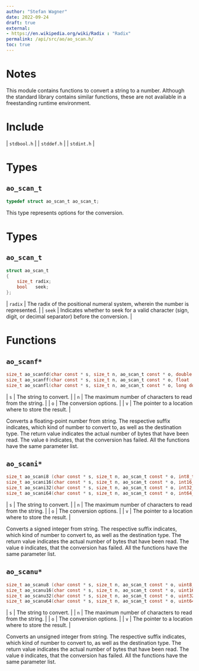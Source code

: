 ```yaml
---
author: "Stefan Wagner"
date: 2022-09-24
draft: true
external:
- https://en.wikipedia.org/wiki/Radix : "Radix"
permalink: /api/src/ao/ao_scan.h/
toc: true
---
```


# Notes

This module contains functions to convert a string to a number. Although the standard library contains similar functions, these are not available in a freestanding runtime environment.

# Include

| `stdbool.h` |
| `stddef.h` |
| `stdint.h` |

# Types

## `ao_scan_t`

```c
typedef struct ao_scan_t ao_scan_t;
```

This type represents options for the conversion.

# Types

## `ao_scan_t`

```c
struct ao_scan_t
{
    size_t radix;
    bool   seek;
};
```

| `radix` | The radix of the positional numeral system, wherein the number is represented. |
| `seek` | Indicates whether to seek for a valid character (sign, digit, or decimal separator) before the conversion. |

# Functions

## `ao_scanf*`

```c
size_t ao_scanfd(char const * s, size_t n, ao_scan_t const * o, double      * v);
size_t ao_scanff(char const * s, size_t n, ao_scan_t const * o, float       * v);
size_t ao_scanfl(char const * s, size_t n, ao_scan_t const * o, long double * v);
```

| `s` | The string to convert. |
| `n` | The maximum number of characters to read from the string. |
| `o` | The conversion options. |
| `v` | The pointer to a location where to store the result. |

Converts a floating-point number from string. The respective suffix indicates, which kind of number to convert to, as well as the destination type. The return value indicates the actual number of bytes that have been read. The value `0` indicates, that the conversion has failed. All the functions have the same parameter list.

## `ao_scani*`

```c
size_t ao_scani8 (char const * s, size_t n, ao_scan_t const * o, int8_t  * v);
size_t ao_scani16(char const * s, size_t n, ao_scan_t const * o, int16_t * v);
size_t ao_scani32(char const * s, size_t n, ao_scan_t const * o, int32_t * v);
size_t ao_scani64(char const * s, size_t n, ao_scan_t const * o, int64_t * v);
```

| `s` | The string to convert. |
| `n` | The maximum number of characters to read from the string. |
| `o` | The conversion options. |
| `v` | The pointer to a location where to store the result. |

Converts a signed integer from string. The respective suffix indicates, which kind of number to convert to, as well as the destination type. The return value indicates the actual number of bytes that have been read. The value `0` indicates, that the conversion has failed. All the functions have the same parameter list.

## `ao_scanu*`

```c
size_t ao_scanu8 (char const * s, size_t n, ao_scan_t const * o, uint8_t  * v);
size_t ao_scanu16(char const * s, size_t n, ao_scan_t const * o, uint16_t * v);
size_t ao_scanu32(char const * s, size_t n, ao_scan_t const * o, uint32_t * v);
size_t ao_scanu64(char const * s, size_t n, ao_scan_t const * o, uint64_t * v);
```

| `s` | The string to convert. |
| `n` | The maximum number of characters to read from the string. |
| `o` | The conversion options. |
| `v` | The pointer to a location where to store the result. |

Converts an unsigned integer from string. The respective suffix indicates, which kind of number to convert to, as well as the destination type. The return value indicates the actual number of bytes that have been read. The value `0` indicates, that the conversion has failed. All the functions have the same parameter list.

